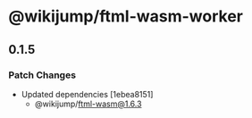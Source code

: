 # @wikijump/ftml-wasm-worker

## 0.1.5
### Patch Changes

- Updated dependencies [1ebea8151]
  - @wikijump/ftml-wasm@1.6.3
